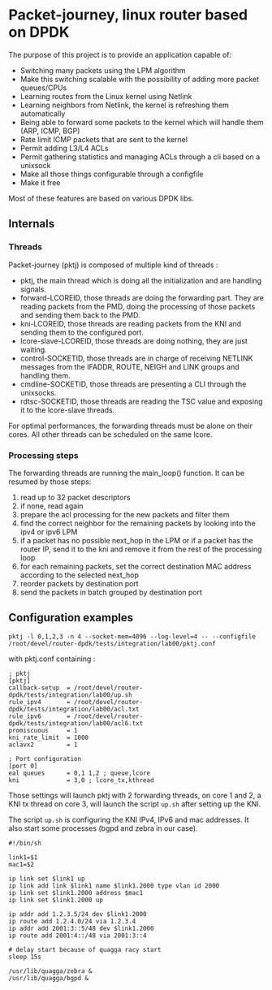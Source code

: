 # Packet-journey, linux router based on DPDK

The purpose of this project is to provide an application capable of:
* Switching many packets using the LPM algorithm
* Make this switching scalable with the possibility of adding more packet queues/CPUs
* Learning routes from the Linux kernel using Netlink
* Learning neighbors from Netlink, the kernel is refreshing them automatically
* Being able to forward some packets to the kernel which will handle them (ARP, ICMP, BGP)
* Rate limit ICMP packets that are sent to the kernel
* Permit adding L3/L4 ACLs
* Permit gathering statistics and managing ACLs through a cli based on a unixsock
* Make all those things configurable through a configfile
* Make it free

Most of these features are based on various DPDK libs.

## Internals

### Threads

Packet-journey (pktj) is composed of multiple kind of threads :
* pktj, the main thread which is doing all the initialization and are handling signals.
* forward-LCOREID, those threads are doing the forwarding part. They are reading packets from the PMD, doing the processing of those packets and sending them back to the PMD.
* kni-LCOREID, those threads are reading packets from the KNI and sending them to the configured port.
* lcore-slave-LCOREID, those threads are doing nothing, they are just waiting.
* control-SOCKETID, those threads are in charge of receiving NETLINK messages from the IFADDR, ROUTE, NEIGH and LINK groups and handling them.
* cmdline-SOCKETID, those threads are presenting a CLI through the unixsocks.
* rdtsc-SOCKETID, those threads are reading the TSC value and exposing it to the lcore-slave threads.

For optimal performances, the forwarding threads must be alone on their cores. All other threads can be scheduled on the same lcore.

### Processing steps

The forwarding threads are running the main_loop() function. It can be resumed by those steps:

1. read up to 32 packet descriptors
2. if none, read again
3. prepare the acl processing for the new packets and filter them
4. find the correct neighbor for the remaining packets by looking into the ipv4 or ipv6 LPM
5. if a packet has no possible next_hop in the LPM or if a packet has the router IP, send it to the kni and remove it from the rest of the processing loop
6. for each remaining packets, set the correct destination MAC address according to the selected next_hop
7. reorder packets by destination port
8. send the packets in batch grouped by destination port

## Configuration examples

```pktj -l 0,1,2,3 -n 4 --socket-mem=4096 --log-level=4 -- --configfile /root/devel/router-dpdk/tests/integration/lab00/pktj.conf```

with pktj.conf containing :
```
; pktj
[pktj]
callback-setup  = /root/devel/router-dpdk/tests/integration/lab00/up.sh
rule_ipv4       = /root/devel/router-dpdk/tests/integration/lab00/acl.txt
rule_ipv6       = /root/devel/router-dpdk/tests/integration/lab00/acl6.txt
promiscuous     = 1
kni_rate_limit  = 1000
aclavx2         = 1

; Port configuration
[port 0]
eal queues      = 0,1 1,2 ; queue,lcore
kni             = 3,0 ; lcore_tx,kthread
```

Those settings will launch pktj with 2 forwarding threads, on core 1 and 2, a KNI tx thread on core 3, will launch the script ```up.sh``` after setting up the KNI.

The script `up.sh` is configuring the KNI IPv4, IPv6 and mac addresses. It also start some processes (bgpd and zebra in our case).


```
#!/bin/sh

link1=$1
mac1=$2

ip link set $link1 up
ip link add link $link1 name $link1.2000 type vlan id 2000
ip link set $link1.2000 address $mac1
ip link set $link1.2000 up

ip addr add 1.2.3.5/24 dev $link1.2000
ip route add 1.2.4.0/24 via 1.2.3.4
ip addr add 2001:3::5/48 dev $link1.2000
ip route add 2001:4::/48 via 2001:3::4

# delay start because of quagga racy start
sleep 15s

/usr/lib/quagga/zebra &
/usr/lib/quagga/bgpd &
```

